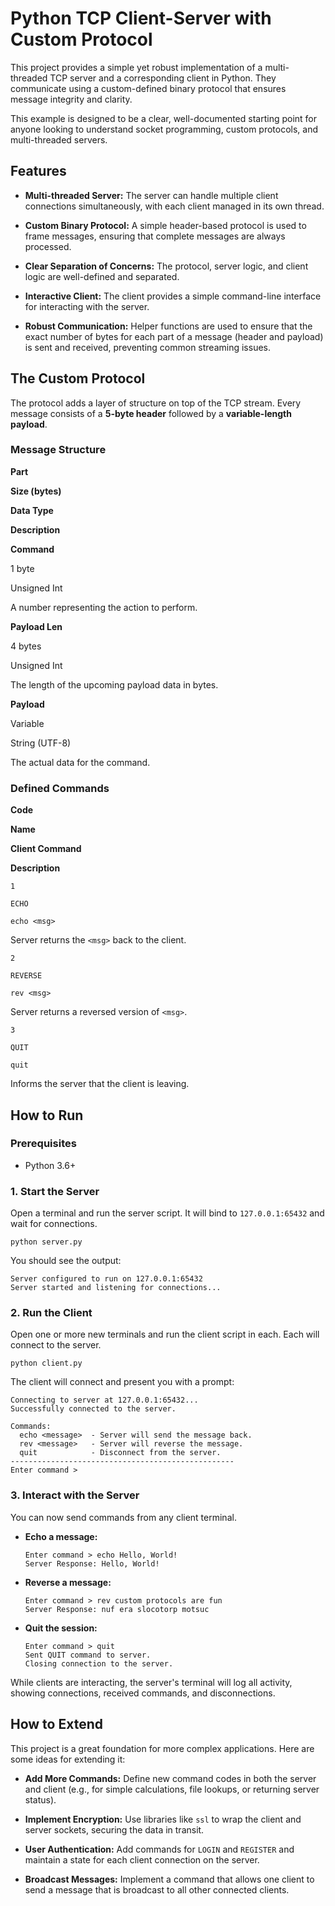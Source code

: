 # Python TCP Client-Server with Custom Protocol

This project provides a simple yet robust implementation of a multi-threaded TCP server and a corresponding client in Python. They communicate using a custom-defined binary protocol that ensures message integrity and clarity.

This example is designed to be a clear, well-documented starting point for anyone looking to understand socket programming, custom protocols, and multi-threaded servers.

## Features

-   **Multi-threaded Server:** The server can handle multiple client connections simultaneously, with each client managed in its own thread.
    
-   **Custom Binary Protocol:** A simple header-based protocol is used to frame messages, ensuring that complete messages are always processed.
    
-   **Clear Separation of Concerns:** The protocol, server logic, and client logic are well-defined and separated.
    
-   **Interactive Client:** The client provides a simple command-line interface for interacting with the server.
    
-   **Robust Communication:** Helper functions are used to ensure that the exact number of bytes for each part of a message (header and payload) is sent and received, preventing common streaming issues.
    

## The Custom Protocol

The protocol adds a layer of structure on top of the TCP stream. Every message consists of a **5-byte header** followed by a **variable-length payload**.

### Message Structure

**Part**

**Size (bytes)**

**Data Type**

**Description**

**Command**

1 byte

Unsigned Int

A number representing the action to perform.

**Payload Len**

4 bytes

Unsigned Int

The length of the upcoming payload data in bytes.

**Payload**

Variable

String (UTF-8)

The actual data for the command.

### Defined Commands

**Code**

**Name**

**Client Command**

**Description**

`1`

`ECHO`

`echo <msg>`

Server returns the `<msg>` back to the client.

`2`

`REVERSE`

`rev <msg>`

Server returns a reversed version of `<msg>`.

`3`

`QUIT`

`quit`

Informs the server that the client is leaving.

## How to Run

### Prerequisites

-   Python 3.6+
    

### 1. Start the Server

Open a terminal and run the server script. It will bind to `127.0.0.1:65432` and wait for connections.

```
python server.py

```

You should see the output:

```
Server configured to run on 127.0.0.1:65432
Server started and listening for connections...

```

### 2. Run the Client

Open one or more new terminals and run the client script in each. Each will connect to the server.

```
python client.py

```

The client will connect and present you with a prompt:

```
Connecting to server at 127.0.0.1:65432...
Successfully connected to the server.

Commands:
  echo <message>  - Server will send the message back.
  rev <message>   - Server will reverse the message.
  quit            - Disconnect from the server.
--------------------------------------------------
Enter command >

```

### 3. Interact with the Server

You can now send commands from any client terminal.

-   **Echo a message:**
    
    ```
    Enter command > echo Hello, World!
    Server Response: Hello, World!
    
    ```
    
-   **Reverse a message:**
    
    ```
    Enter command > rev custom protocols are fun
    Server Response: nuf era slocotorp motsuc
    
    ```
    
-   **Quit the session:**
    
    ```
    Enter command > quit
    Sent QUIT command to server.
    Closing connection to the server.
    
    ```
    

While clients are interacting, the server's terminal will log all activity, showing connections, received commands, and disconnections.

## How to Extend

This project is a great foundation for more complex applications. Here are some ideas for extending it:

-   **Add More Commands:** Define new command codes in both the server and client (e.g., for simple calculations, file lookups, or returning server status).
    
-   **Implement Encryption:** Use libraries like `ssl` to wrap the client and server sockets, securing the data in transit.
    
-   **User Authentication:** Add commands for `LOGIN` and `REGISTER` and maintain a state for each client connection on the server.
    
-   **Broadcast Messages:** Implement a command that allows one client to send a message that is broadcast to all other connected clients.